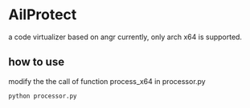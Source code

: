 # AilProtect
a code virtualizer based on angr
currently, only arch x64 is supported.

## how to use
modify the the call of function process_x64 in processor.py
```
python processor.py
```
